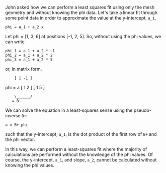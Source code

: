 John asked how we can perform a least squares fit using only the mesh geometry and without knowing the phi data.  Let's take a linear fit through some point data in order to approximate the value at the y-intercept, `a_1`,

    phi = a_1 + a_2 x

Let phi = [1, 3, 6] at positions [-1, 2, 5].  So, without using the phi values, we can write

    phi_1 = a_1 + a_2 * -1
    phi_2 = a_1 + a_2 * 2
    phi_3 = a_1 + a_2 * 5

or, in matrix form,

        [ 1 -1 ]
phi = a [ 1  2 ]
        [ 1  5 ]

        \______/
	   = B

We can solve the equation in a least-squares sense using the pseudo-inverse `B+`:

    a = B+ phi

such that the y-intercept, `a_1`, is the dot product of the first row of `B+` and the phi vector.

In this way, we can perform a least-squares fit where the majority of calculations are performed without the knowledge of the phi values.  Of course, the y-intercept, `a_1`, and slope, `a_2`, cannot be calculated without knowing the phi values.

